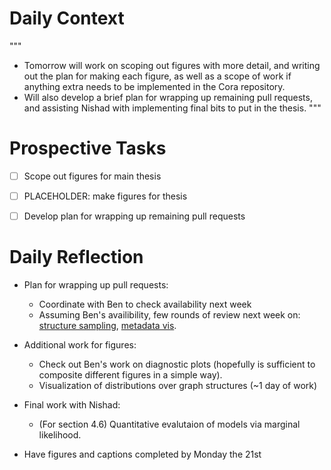 # Daily Context

"""
* Tomorrow will work on scoping out figures with more detail, and writing out
  the plan for making each figure, as well as a scope of work if anything extra
  needs to be implemented in the Cora repository.
* Will also develop a brief plan for wrapping up remaining pull requests, and
  assisting Nishad with implementing final bits to put in the thesis.
"""


# Prospective Tasks
* [ ] Scope out figures for main thesis
* [ ] PLACEHOLDER: make figures for thesis
* [ ] Develop plan for wrapping up remaining pull requests


# Daily Reflection

* Plan for wrapping up pull requests:
    * Coordinate with Ben to check availability next week
    * Assuming Ben's availibility, few rounds of review next week on:
      [structure sampling](https://github.com/probcomp/GenSceneGraphs.jl/pull/225), [metadata vis](https://github.com/probcomp/GenSceneGraphs.jl/pull/226).
* Additional work for figures:
    * Check out Ben's work on diagnostic plots (hopefully is sufficient to
      composite different figures in a simple way).
    * Visualization of distributions over graph structures (~1 day of work)
* Final work with Nishad:
    * (For section 4.6) Quantitative evalutaion of models via marginal likelihood.


* Have figures and captions completed by Monday the 21st
